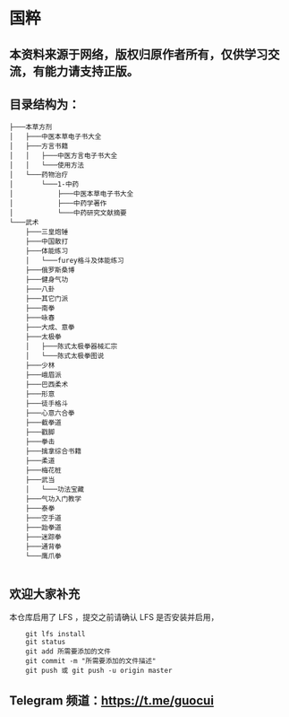 # 国粹

## 本资料来源于网络，版权归原作者所有，仅供学习交流，有能力请支持正版。

## 目录结构为：

```
├───本草方剂
│   ├───中医本草电子书大全
│   ├───方言书籍
│   │   ├───中医方言电子书大全
│   │   └───使用方法
│   └───药物治疗
│       └───1-中药
│           ├───中医本草电子书大全
│           ├───中药学著作
│           └───中药研究文献摘要
└───武术
    ├───三皇炮锤
    ├───中国散打
    ├───体能练习
    │   └───furey格斗及体能练习
    ├───俄罗斯桑博
    ├───健身气功
    ├───八卦
    ├───其它门派
    ├───南拳
    ├───咏春
    ├───大成、意拳
    ├───太极拳
    │   ├───陈式太极拳器械汇宗
    │   └───陈式太极拳图说
    ├───少林
    ├───峨眉派
    ├───巴西柔术
    ├───形意
    ├───徒手格斗
    ├───心意六合拳
    ├───截拳道
    ├───戳脚
    ├───拳击
    ├───擒拿综合书籍
    ├───柔道
    ├───梅花桩
    ├───武当
    │   └───功法宝藏
    ├───气功入门教学
    ├───泰拳
    ├───空手道
    ├───跆拳道
    ├───迷踪拳
    ├───通背拳
    └───鹰爪拳
	
```

## 欢迎大家补充

本仓库启用了 LFS ，提交之前请确认 LFS 是否安装并启用，
```
	git lfs install
	git status
	git add 所需要添加的文件
	git commit -m "所需要添加的文件描述"
	git push 或 git push -u origin master
```
## Telegram 频道：https://t.me/guocui
